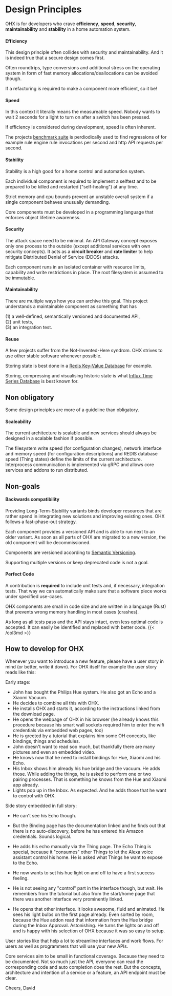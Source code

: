 # Design Principles

OHX is for developers who crave **efficiency**, **speed**, **security**, **maintainability** and **stability** in a home automation system.

#### Efficiency
This design principle often collides with security and maintainability.
And it is indeed true that a secure design comes first.

Often roundtrips, type conversions and additional stress on the operating system in form of fast memory allocations/deallocations can be avoided though.

If a refactoring is required to make a component more efficient, so it be!

#### Speed

In this context it literally means the measureable speed.
Nobody wants to wait 2 seconds for a light to turn on after a switch has been pressed.
 

If efficiency is considered during development, speed is often inherent.


The projects [benchmark suite](/benchmark) is perdiodically used to find regressions of for example rule engine rule invocations per second and http API requests per second.


#### Stability
Stability is a high good for a home control and automation system.

Each individual component is required to implement a selftest and to be prepared to be killed and restarted ("self-healing") at any time.

Strict memory and cpu bounds prevent an unstable overall system if a single component behaves unusually demanding.

Core components must be developed in a programming language that enforces object lifetime awareness.

#### Security
The attack space need to be minimal.
An API Gateway concept exposes only one process to the outside (except additional services with own security concepts).
It acts as a **circuit breaker** and **rate limiter** to help mitigate Distributed Denial of Service (DDOS) attacks.


Each component runs in an isolated container with resource limits, capability and write restrictions in place.
The root filesystem is assumed to be immutable.
<split>
#### Maintainability

There are multiple ways how you can archive this goal.
This project understands a maintainable component as something that has

(1) a well-defined, semantically versioned and documented API,<br>
(2) unit tests,<br>
(3) an integration test.

#### Reuse

A few projects suffer from the Not-Invented-Here syndrom.
OHX strives to use other stable software whenever possible.

Storing state is best done in a [Redis Key-Value Database](https://redis.io) for example.

Storing, compressing and visualising historic state is what [Influx Time Series Database](https://influxdata.com) is best known for.

## Non obligatory

Some design principles are more of a guideline than obligatory.

#### Scaleability

The current architecture is scalable and new services should always be designed in a scalable fashion if possible.

The filesystem write speed (for configuration changes), network interface and memory speed (for configuration descriptions) and REDIS database speed (Thing states) define the limits of the current architecture.
Interprocess communication is implemented via gRPC and allows core services and addons to run distributed.

## Non-goals

#### Backwards compatibility

Providing Long-Term-Stability variants binds developer resources that are rather spend in integrating new solutions and improving existing ones.
OHX follows a fast-phase-out strategy.

Each component provides a versioned API and is able to run next to an older variant.
As soon as all parts of OHX are migrated to a new version, the old component will be decommissioned.

Components are versioned according to [Semantic Versioning](https://semver.org/).

Supporting multiple versions or keep deprecated code is not a goal.
<split>

#### Perfect Code

A contribution is **required** to include unit tests and, if necessary, integration tests.
That way we can automatically make sure that a software piece works under specified use-cases.

OHX components are small in code size and are written in a language (Rust) that prevents wrong memory handling in most cases (crashes).

As long as all tests pass and the API stays intact, even less optimal code is accepted.
It can easily be identified and replaced with better code.
{{< /col3md >}}

## How to develop for OHX

Whenever you want to introduce a new feature, please have a user story in mind (or better, write it down).
For OHX itself for example the user story reads like this:

Early stage:

* John has bought the Philips Hue system.
He also got an Echo and a Xiaomi Vacuum.
* He decides to combine all this with OHX.
* He installs OHX and starts it, according to the instructions linked from the download page.
* He opens the webpage of OHX in his browser (he already knows this procedure because his smart wall sockets required him to enter the wifi credentials via embedded web pages, too)
* He is greeted by a tutorial that explains him some OH concepts, like bindings, things and schedules.
* John doesn't want to read soo much, but thankfully there are many pictures and even an embedded video.
* He knows now that he need to install bindings for Hue, Xiaomi and his Echo.
* His Inbox shows him already his hue bridge and the vacuum.
He adds those.
While adding the things, he is asked to perform one or two pairing processes.
That is something he knows from the Hue and Xiaomi app already.
* Lights pop up in the Inbox.
As expected.
And he adds those that he want to control with OHX.

Side story embedded in full story:

* He can't see his Echo though.

* But the Binding page has the documentation linked and he finds out that there is no auto-discovery, before he has entered his Amazon credentials.
Sounds logical.
* He adds his echo manually via the Thing page.
The Echo Thing is special, because it "consumes" other Things to let the Alexa voice assistant control his home.
He is asked what Things he want to expose to the Echo.
* He now wants to set his hue light on and off to have a first success feeling.
* He is not seeing any "control" part in the interface though, but wait.
He remembers from the tutorial but also from the start/home page that there was another interface very prominently linked.
* He opens that other interface.
It looks awesome, fluid and animated.
He sees his light bulbs on the first page already.
Even sorted by room, because the Hue addon read that information from the Hue bridge during the Inbox Approval.
Astonishing.
He turns the lights on and off and is happy with his selection of OHX because it was so easy to setup.

User stories like that help a lot to streamline interfaces and work flows.
For users as well as programmers that will use your new APIs.

Core services aim to be small in functional coverage.
Because they need to be documented.
Not so much just the API, everyone can read the corresponding code and auto completion does the rest.
But the concepts, architecture and intention of a service or a feature, an API endpoint must be clear.

Cheers, David